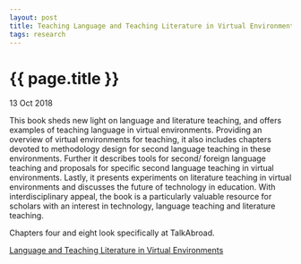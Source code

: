 ```yaml
---
layout: post
title: Teaching Language and Teaching Literature in Virtual Environments
tags: research
---
```


# {{ page.title }}

13 Oct 2018

This book sheds new light on language and literature teaching, and offers examples of teaching language in virtual environments. Providing an overview of virtual environments for teaching, it also includes chapters devoted to methodology design for second language teaching in these environments. Further it describes tools for second/ foreign language teaching and proposals for specific second language teaching in virtual environments. Lastly, it presents experiments on literature teaching in virtual environments and discusses the future of technology in education. With interdisciplinary appeal, the book is a particularly valuable resource for scholars with an interest in technology, language teaching and literature teaching.

Chapters four and eight look specifically at TalkAbroad. 

[Language and Teaching Literature in Virtual Environments](https://www.springer.com/la/book/9789811313578)